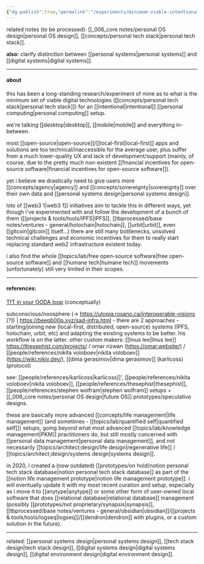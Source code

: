 ```yaml
---
{"dg-publish":true,"permalink":"/experiments/minimum-viable-intentional-personal-systems-setup/","tags":["experiment","🌿","design","lab"],"created":"2022-03-24T12:57:53.053-03:00","updated":"2024-08-06T16:14:31.530-03:00"}
---
```


related notes (to be processed): [[_006_core notes/personal OS design\|personal OS design]], [[concepts/personal tech stack\|personal tech stack]].

**also:** clarify distinction between [[personal systems\|personal systems]] and [[digital systems\|digital systems]].

---
#### about

this has been a long-standing research/experiment of mine as to what is the minimum set of viable digital technologies ([[concepts/personal tech stack\|personal tech stack]]) for an [[intentional\|intentional]] [[personal computing\|personal computing]] setup.

we're talking [[desktop\|desktop]], [[mobile\|mobile]] and everything in-between.

most [[open-source\|open-source]]/[[local-first\|local-first]] apps and solutions are too technical/inaccessible for the average user, plus suffer from a much lower-quality UX and lack of development/support (mainly, of course, due to the pretty much non-existent [[financial incentives for open-source software\|financial incentives for open-source software]]).

yet i believe we drastically need to give users more [[concepts/agency\|agency]] and [[concepts/sovereignty\|sovereignty]] over their own data and [[personal systems design\|personal systems design]].

lots of [[web3 1\|web3 1]] initiatives aim to tackle this in different ways, yet though i've experimented with and follow the development of a bunch of them ([[projects & tools/tools/IPFS\|IPFS]], [[tbprocessed/base notes/ventures - general/holochain\|holochain]], [[urbit\|urbit]], even [[gitcoin\|gitcoin]] itself...) there are still many bottlenecks, unsolved technical challenges and economic incentives for them to really start replacing standard web2 infrastructure existent today.

i also find the whole [[topics/lab/free open-source software\|free open-source software]] and [[humane tech\|humane tech]] movements (unfortunately) still very limited in their scopes.

---
#### references:

[TfT in your OODA loop](https://subconscious.substack.com/p/tools-for-thought-in-your-ooda-loop) (conceptually)

subconscious/noosphere (-> https://utopia.rosano.ca/interoperable-visions [?]) | https://beepb00p.xyz/sad-infra.html - there are 2 approaches - starting/joining new (local-first, distributed, open-source) systems (IPFS, holochain, urbit, etc) and adapting the existing systems to be better. his workflow is on the latter. other custom makers: [[linus lee\|linus lee]] https://thesephist.com/projects/ / omar rizwan (https://omar.website/) / [[people/references/nikita voloboev\|nikita voloboev]] (https://wiki.nikiv.dev/), [[dima gerasimov\|dima gerasimov]] (karlicoss) (protocol)

see: [[people/references/karlicoss\|karlicoss]]', [[people/references/nikita voloboev\|nikita voloboev]], [[people/references/thesephist\|thesephist]], [[people/references/stephen wolfram\|stephen wolfram]] setups + [[_006_core notes/personal OS design\|future OS]] prototypes/speculative designs.

these are basically more advanced [[concepts/life management\|life management]] (and sometimes - [[topics/lab/quantified self\|quantified self]]) setups, going beyond what most advanced [[topics/lab/knowledge management\|PKM]] practitioners do, but still mostly concerned with [[personal data management\|personal data management]], and not necessarily [[topics/architect;design/life design\|regenerative life]] / [[topics/architect;design/systems design\|systems design]].

in 2020, i created a (now outdated) [[prototypes/on hold/notion personal tech stack database\|notion personal tech stack database]] as part of the [[notion life management prototype\|notion life management prototype]]. i will eventually update it with my most recent curation and setup, especially as i move it to [[anytype\|anytype]] or some other form of user-owned local software that does [[relational database\|relational database]] management (possibly [[prototypes/not proprietary/synapsis\|synapsis]], [[tbprocessed/base notes/ventures - general/obsidian\|obsidian]]/[[projects & tools/tools/logseq\|logseq]]/[[dendron\|dendron]] with plugins, or a custom solution in the future).

---
related: [[personal systems design\|personal systems design]], [[tech stack design\|tech stack design]], [[digital systems design\|digital systems design]], [[digital environment design\|digital environment design]].